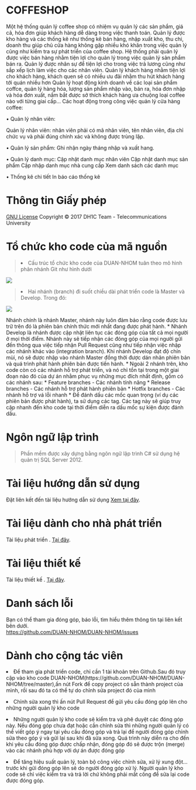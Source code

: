 <html>
<head>
	<meta charset="utf-8">
</head>
<body>
<h1>COFFESHOP</h1>
<p>Một hệ thống quản lý coffee shop có nhiệm vụ quản lý các sản phẩm, giá cả, hóa đơn giúp khách hàng dễ dàng trong việc thanh toán. Quản lý được kho hàng và các thống kê như thống kê bán hàng, nhập xuất kho, thu chi, doanh thu giúp chủ cửa hàng không gặp nhiều khó khăn trong việc quản lý cũng như kiểm tra sự phát triển của coffee shop. Hệ thống phải quản lý được việc bán hàng nhằm tiện lợi cho quản lý trong việc quản lý sản phẩm bán ra. Quản lý được nhân sự để tiện lợi cho trong việc trả lương cũng như sắp xếp lịch làm việc cho các nhân viên. Quản lý khách hàng nhằm tiện lợi cho khách hàng, khách quen sẽ có nhiều ưu đãi nhằm thu hút khách hàng tới quán nhiều hơn
Quản lý hoạt động kinh doanh về các loại sản phẩm coffce, quản lý hàng hóa, lượng sản phẩm nhập vào, bán ra, hóa đơn nhập và hóa đơn xuất, nắm bắt được sở thích khách hàng ưa chuộng loại coffee nào với từng giai cấp…
Các hoạt động trong công việc quản lý cửa hàng coffee:
  
  •	Quản lý nhân viên:
	
  Quản lý nhân viên: nhân viên phải có mã nhân viên, tên nhân viên, địa chỉ chức vụ và phải đúng chính xác và không được trùng lặp.
  
  •	Quản lý sản phẩm:
  Ghi nhận ngày tháng nhập và xuất hang.
  
  •	Quản lý danh mục:
  Cập nhật danh mục nhân viên
  Cập nhật danh mục sản phẩm
  Cập nhập danh mục nhà cung cấp
  Xem danh sách các danh mục
  
  •	Thống kê chi tiết
In báo cáo thống kê</p>

<h1>Thông tin Giấy phép</h1>

<p>
		<a href="https://github.com/QUANLYCOFFEESHOP/COFFESHOP/blob/master/Th%C3%B4ng%20tin%20v%E1%BB%81%20gi%E1%BA%A5y%20ph%C3%A9p.md">GNU License</a> Copyright &copy; 2017 DH1C Team - Telecommunications University
	</p>
<!--  -->
	<h1>Tổ chức kho code của mã nguồn</h1>
	<p>
		<blockquote>
			<p><li>Cấu trúc tổ chức kho code của DUAN-NHOM tuân theo mô hình phân nhánh Git như hình dưới</li></p>
		</blockquote>
		<p>
			<img src="https://camo.githubusercontent.com/9bde6fb64a9542a572e0e2017cbb58d9d2c440ac/687474703a2f2f6e7669652e636f6d2f696d672f6769742d6d6f64656c4032782e706e67">
		</p>
	</p>
	<p>
		<blockquote>
			<p><li>Hai nhánh (branch) đi suốt chiều dài phát triển code là Master và Develop. Trong đó:</li></p>
		</blockquote>
		<p>
			<img src="https://camo.githubusercontent.com/87b4f89d95b80c277dffea52afc37a0a1d9e5a59/687474703a2f2f6e7669652e636f6d2f696d672f6d61696e2d6272616e636865734032782e706e67">
		</p>
	</p>
	<p>
	Nhánh chính là nhánh Master, nhánh này luôn đảm bảo rằng code được lưu trữ trên đó là phiên bản chính thức mới nhất đang được phát hành. * Nhánh Develop là nhánh được cập nhật liên tục các đóng góp của tất cả mọi người ở mọi thời điểm. Nhánh này sẽ tiếp nhận các đóng góp của mọi người gửi đến thông qua việc tiếp nhận Pull Request cũng như tiếp nhận việc nhập các nhánh khác vào (integration branch). Khi nhánh Develop đạt độ chín mùi, nó sẽ được nhập vào nhánh Master đồng thời được dán nhãn phiên bản và quá trình phát hành phiên bản được tiến hành. * Ngoài 2 nhánh trên, kho code còn có các nhánh hỗ trợ phát triển, và nó chỉ tồn tại trong một giai đoạn nào đó của dự án nhằm phục vụ những mục đích nhất định, gồm có các nhánh sau: * Feature branches - Các nhánh tính năng * Release branches - Các nhánh hỗ trợ phát hành phiên bản * Hotfix branches - Các nhánh hỗ trợ vá lỗi nhanh * Để đánh dấu các mốc quan trọng (ví dụ các phiên bản được phát hành), ta sử dụng các tag. Các tag này sẽ giúp truy cập nhanh đến kho code tại thời điểm diễn ra dấu mốc sự kiện được đánh dấu.
	</p>
	<!--  -->
	<h1>Ngôn ngữ lập trình</h1>
	<p>
		<blockquote>
			<p>Phần mềm được xây dựng bằng ngôn ngữ lập trình C# sử dụng hệ quản trị SQL Server 2012.</p>
		</blockquote>
	</p>
	<!--  -->
	<h1>Tài liệu hướng dẫn sử dụng</h1>
	<p>
		Đặt liên kết đến tài liệu hướng dẫn sử dụng <a href="https://github.com/QUANLYCOFFEESHOP/COFFESHOP/blob/master/T%C3%A0i%20li%E1%BB%87u%20cho%20ng%C6%B0%E1%BB%9Di%20d%C3%B9ng.md" target="_blank"> Xem tại đây</a>.
	</p>
	<!--  -->
	<h1>Tài liệu dành cho nhà phát triển</h1>
	<p>
		Tài liệu phát triển . <a href="https://github.com/DUAN-NHOM/QLThongTinSinhVien/blob/master/Developer.md" target="_blank">Tại đây</a>.
	</p>
	<!--  -->
	<h1>Tài liệu thiết kế</h1>
	<p>
		Tài liệu thiết kế . <a href="https://github.com/DUAN-NHOM/QLThongTinSinhVien/blob/master/Design.md" target="_blank">Tại đây</a>.
	</p>
	<!--  -->
	<h1>Danh sách lỗi</h1>
	<p>
		Bạn có thể tham gia đóng góp, báo lỗi, tìm hiểu thêm thông tin tại liên kết bên dưới.<br>
		<a href="https://github.com/DUAN-NHOM/DUAN-NHOM/issues">https://github.com/DUAN-NHOM/DUAN-NHOM/issues</a>
	</p>
	<!--  -->
	<h1>Dành cho cộng tác viên</h1>
	<p><li>Để tham gia phát triển code, chỉ cần 1 tài khoản trên Github.Sau đó truy cập vào kho code DUAN-NHOM(https://github.com/DUAN-NHOM/DUAN-NHOM/tree/master),ấn nút Fork để copy project có sẵn thành project của mình, rồi sau đó ta có thể tự do chỉnh sửa project đó của mình</li>
	</p>
  <p><li>Chỉnh sửa xong thì ấn nút Pull Request để gửi yêu cầu đóng góp lên cho những người quản lý kho code</li></p>
  <p><li>Những người quản lý kho code sẽ kiểm tra và phê duyệt các đóng góp này. Nếu đóng góp chưa đạt hoặc cần chỉnh sửa thì những người quản lý có thể viết góp ý ngay tại yêu cầu đóng góp và trả lại để người đóng góp chỉnh sửa theo góp ý và gửi lại sau khi đã sửa xong. Quá trình này diễn ra cho đến khi yêu cầu đóng góp được chấp nhận, đóng góp đó sẽ được trộn (merge) vào các nhánh phù hợp với dự án được đóng góp</li>
  </p>
  <p><li>Để tăng hiệu suất quản lý, toàn bộ công việc chỉnh sửa, xử lý xung đột... trước khi gửi đóng góp lên sẽ do người đóng góp xử lý. Người quản lý kho code sẽ chỉ việc kiểm tra và trả lời chứ không phải mất công để sửa lại code được đóng góp.</li>
  </p>
</body>
</html>
 
